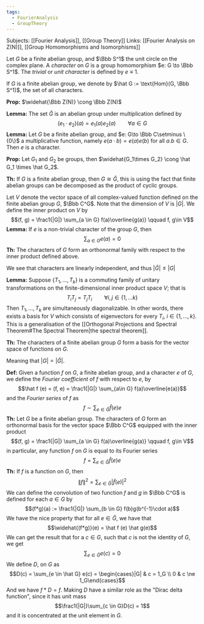 ```yaml
---
tags:
  - FourierAnalysis
  - GroupTheory
---
```

Subjects: [[Fourier Analysis]], [[Group Theory]]
Links: [[Fourier Analysis on Z(N)]], [[Group Homomorphisms and Isomorphisms]]

Let $G$ be a finite abelian group, and $\Bbb S^1$ the unit circle on the complex plane. A *character* on $G$ is a group homomorphism $e: G \to \Bbb S^1$. The *trivial* or *unit character* is defined by $e \equiv 1$.

If $G$ is a finite abelian group, we denote by $\hat G := \text{Hom}(G, \Bbb S^1)$, the set of all characters.

**Prop:** $\widehat{\Bbb Z(N)} \cong \Bbb Z(N)$

**Lemma:** The set $\hat G$ is an abelian group under multiplication defined by $$(e_1 \cdot e_2)(a) = e_1(a) e_2(a) \qquad \forall a \in G$$
**Lemma:** Let $G$ be a finite abelian group, and $e: G\to \Bbb C\setminus \{0\}$ a multiplicative function, namely $e(a\cdot b) = e(a) e(b)$ for all $a. b\in G$. Then $e$ is a character.

**Prop:** Let $G_1$ and $G_2$ be groups, then $\widehat{G_1\times G_2} \cong \hat G_1 \times \hat G_2$.

**Th:** If $G$ is a finite abelian group, then $G \cong \hat G$, this is using the fact that finite abelian groups can be decomposed as the product of cyclic groups. 

Let $V$ denote the vector space of all complex-valued function defined on the finite abelian group $G$, $\Bbb C^G$. Note that the dimension of $V$ is $|G|$. We define the inner product on $V$ by $$(f, g) = \frac1{|G|} \sum_{a \in G} f(a)\overline{g(a)} \qquad f, g\in V$$
**Lemma:** If $e$ is a non-trivial character of the group $G$, then $$\sum_{a\in G} e(a) = 0$$
**Th:** The characters of $G$ form an orthonormal family with respect to the inner product defined above.

We see that characters are linearly independent, and thus $|\hat G| \le |G|$

**Lemma:** Suppose $\{T_1, \dots, T_k\}$ is a commuting family of unitary transformations on the finite-dimensional inner product space $V$; that is $$T_i T_j = T_j T_i \qquad \forall i, j \in \{1, \dots k\}$$Then $T_1, \dots, T_k$ are simultaneously diagonalizable. In other words, there exists a basis for $V$ which consists of eigenvectors for every $T_i$, $i \in \{1, \dots, k\}$. This is a generalisation of the [[Orthogonal Projections and Spectral Theorem#The Spectral Theorem|the spectral theorem]].

**Th:** The characters of a finite abelian group $G$ form a basis for the vector space of functions on $G$. 

Meaning that $|G| = |\hat G|$. 

**Def:** Given a function $f$ on $G$, a finite abelian group, and a character $e$ of $G$, we define the *Fourier coefficient* of $f$ with respect to $e$, by $$\hat f (e) = (f, e) = \frac1{|G|} \sum_{a\in G} f(a)\overline{e(a)}$$and the *Fourier series* of $f$ as $$ f \sim \sum_{e \in \hat G} \hat f(e) e$$
**Th:** Let $G$ be a finite abelian group. The characters of $G$ form an orthonormal basis for the vector space $\Bbb C^G$  equipped with the inner product $$(f, g) = \frac1{|G|} \sum_{a \in G} f(a)\overline{g(a)} \qquad f, g\in V$$in particular, any function $f$ on $G$ is equal to its Fourier series $$ f = \sum_{e \in \hat G} \hat f(e) e$$
**Th:** If $f$ is a function on $G$, then $$\|f\|^2 = \sum_{e \in \hat G}|\hat f(e)|^2$$
We can define the convolution of two function $f$ and $g$ in $\Bbb C^G$ is defined for each $a \in G$ by $$(f*g)(a) := \frac1{|G|} \sum_{b \in G} f(b)g(b^{-1}\cdot a)$$
We have the nice property that for all $e \in \hat G$, we have that $$\widehat{(f*g)}(e) = \hat f (e) \hat g(e)$$
We can get the result that for a $c\in G$, such that $c$ is not the identity of $G$, we get $$\sum_{e \in \hat G}e(c) = 0$$
We define $D$, on $G$ as $$D(c) = \sum_{e \in \hat G} e(c) = \begin{cases}|G| & c = 1_G \\ 0 & c \ne 1_G\end{cases}$$
And we have $f*D = f$. Making $D$ have a similar role as the "Dirac delta function", since it has unit mass $$\frac1{|G|}\sum_{c \in G}D(c) = 1$$and it is concentrated at the unit element in $G$.